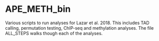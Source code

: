 # APE_METH_bin
Various scripts to run analyses for Lazar et al. 2018. This includes TAD calling, permutation testing, ChIP-seq and methylation analyses. The file ALL_STEPS walks though each of the analyses.
